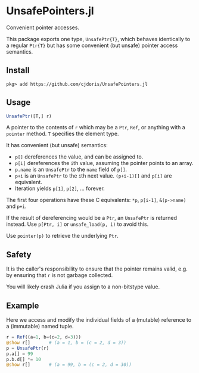 # UnsafePointers.jl

Convenient pointer accesses.

This package exports one type, `UnsafePtr{T}`, which behaves identically to a regular `Ptr{T}` but has some convenient (but unsafe) pointer access semantics.

## Install

```
pkg> add https://github.com/cjdoris/UnsafePointers.jl
```

## Usage

```julia
UnsafePtr([T,] r)
```

A pointer to the contents of `r` which may be a `Ptr`, `Ref`, or anything with a `pointer` method. `T` specifies the element type.

It has convenient (but unsafe) semantics:
* `p[]` dereferences the value, and can be assigned to.
* `p[i]` dereferences the `i`th value, assuming the pointer points to an array.
* `p.name` is an `UnsafePtr` to the `name` field of `p[]`.
* `p+i` is an `UnsafePtr` to the `i`th next value. `(p+i-1)[]` and `p[i]` are equivalent.
* Iteration yields `p[1]`, `p[2]`, ... forever.

The first four operations have these C equivalents: `*p`, `p[i-1]`, `&(p->name)` and `p+i`.

If the result of dereferencing would be a `Ptr`, an `UnsafePtr` is returned instead. Use `p[Ptr, i]` or `unsafe_load(p, i)` to avoid this.

Use `pointer(p)` to retrieve the underlying `Ptr`.

## Safety

It is the caller's responsibility to ensure that the pointer remains valid, e.g. by ensuring that `r` is not garbage collected.

You will likely crash Julia if you assign to a non-bitstype value.

## Example

Here we access and modify the individual fields of a (mutable) reference to a (immutable) named tuple.

```julia
r = Ref((a=1, b=(c=2, d=3)))
@show r[]       # (a = 1, b = (c = 2, d = 3))
p = UnsafePtr(r)
p.a[] = 99
p.b.d[] *= 10
@show r[]       # (a = 99, b = (c = 2, d = 30))
```

